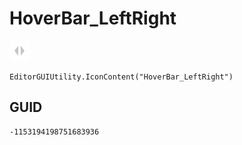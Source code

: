 # HoverBar_LeftRight
![](/img/HoverBar_LeftRight.png)

``` CSharp
EditorGUIUtility.IconContent("HoverBar_LeftRight")
```
## GUID
```
-1153194198751683936
```
